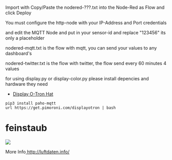 Import with Copy/Paste the nodered-???.txt into the Node-Red as Flow and click Deploy

You must configure the http-node with your IP-Address and Port credentials 

and edit the MQTT Node and put in your sensor-id and replace "123456" its only a placeholder


nodered-mqtt.txt is the flow with mqtt, you can send your values to any dashboard's

nodered-twitter.txt is the flow with twitter, the flow send every 60 minutes 4 values

for using display.py or display-color.py please install depencies and hardware they need

- [Display O-Tron Hat](http://amzn.to/2p3lj7C)
```
pip3 install paho-mqtt
url https://get.pimoroni.com/displayotron | bash
```


# feinstaub

<img src="http://luftdaten.info/wp-content/uploads/2017/03/feinstaub-sensor.jpg">

More Info<a href="http://luftdaten.info/"> http://luftdaten.info/</a>
